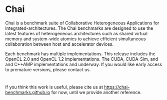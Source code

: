 # Chai

Chai is a benchmark suite of Collaborative Heterogeneous Applications for Integrated-architectures. The Chai benchmarks are designed to use the latest features of heterogeneous architectures such as shared virtual memory and system-wide atomics to achieve efficient simultaneous collaboration between host and accelerator devices.

Each benchmark has multiple implementations. This release includes the OpenCL 2.0 and OpenCL 1.2 implementations. The CUDA, CUDA-Sim, and and C++AMP implementations and underway. If you would like early access to premature versions, please contact us.

#

If you think this work is useful, please cite us at https://chai-benchmarks.github.io for now, until we provide another reference.

